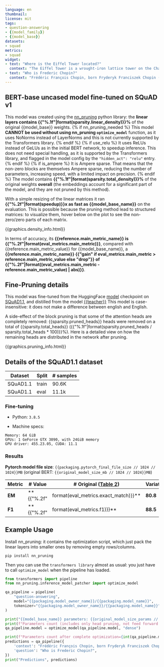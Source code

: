 ```yaml
---
language: en
thumbnail:
license: mit
tags:
- question-answering
- {{model_family}}
- {{model_base}}
datasets:
- squad
metrics:
- squad
widget:
- text: "Where is the Eiffel Tower located?"
  context: "The Eiffel Tower is a wrought-iron lattice tower on the Champ de Mars in Paris, France. It is named after the engineer Gustave Eiffel, whose company designed and built the tower."
- text: "Who is Frederic Chopin?"
  context: "Frédéric François Chopin, born Fryderyk Franciszek Chopin (1 March 1810 – 17 October 1849), was a Polish composer and virtuoso pianist of the Romantic era who wrote primarily for solo piano."
---
```


## BERT-base uncased model fine-tuned on SQuAD v1

This model was created using the [nn_pruning](https://github.com/huggingface/nn_pruning) python library: the **linear layers contains {{"%.1f"|format(sparsity.linear_density)}}%** of the original {{model_base}} weights.
{% if nn_pruning_needed %}
This model **CANNOT be used without using nn_pruning `optimize_model`** function, as it uses NoNorms instead of LayerNorms and this is not currently supported by the Transformers library.
{% endif %}
{% if use_relu %}
It uses ReLUs instead of GeLUs as in the initial BERT network, to speedup inference.
This does not need special handling, as it is supported by the Transformers library, and flagged in the model config by the ```"hidden_act": "relu"``` entry.
{% endif %}
{% if is_ampere %}
It is Ampere sparse. That means that the non-zero blocks are themselves Ampere sparse, reducing the number of parameters, increasing speed, with a limited impact on precision.
{% endif %}
The model contains **{{"%.1f"|format(sparsity.total_density)}}%** of the original weights **overall** (the embeddings account for a significant part of the model, and they are not pruned by this method).

With a simple resizing of the linear matrices it ran **{{"%.2f"|format(speedup)}}x as fast as {{model_base_name}}** on the evaluation.
This is possible because the pruning method lead to structured matrices: to visualize them, hover below on the plot to see the non-zero/zero parts of each matrix.

<div class="graph">{{graphics.density_info.html}}</div>

In terms of accuracy, its **{{reference.main_metric_name}} is {{"%.2f"|format(eval_metrics.main_metric)}}**, compared with {{reference.main_metric_value}} for {{model_base_name}}, a **{{reference.main_metric_name}} {{"gain" if eval_metrics.main_metric > reference.main_metric_value else "drop"}} of {{"%.2f"|format((eval_metrics.main_metric - reference.main_metric_value) | abs)}}**.

## Fine-Pruning details
This model was fine-tuned from the HuggingFace [model]({{model_base_url}}) checkpoint on [SQuAD1.1](https://rajpurkar.github.io/SQuAD-explorer), and distilled from the model [{{teacher}}]({{teacher_url}})
This model is case-insensitive: it does not make a difference between english and English.

A side-effect of the block pruning is that some of the attention heads are completely removed: {{sparsity.pruned_heads}} heads were removed on a total of {{sparsity.total_heads}} ({{"%.1f"|format(sparsity.pruned_heads / sparsity.total_heads * 100)}}%).
Here is a detailed view on how the remaining heads are distributed in the network after pruning.
<div class="graph">{{graphics.pruning_info.html}}</div>

## Details of the SQuAD1.1 dataset

| Dataset  | Split | # samples |
| -------- | ----- | --------- |
| SQuAD1.1 | train | 90.6K      |
| SQuAD1.1 | eval  | 11.1k     |

### Fine-tuning
- Python: `3.8.5`

- Machine specs:

```CPU: Intel(R) Core(TM) i7-6700K CPU
Memory: 64 GiB
GPUs: 1 GeForce GTX 3090, with 24GiB memory
GPU driver: 455.23.05, CUDA: 11.1
```

### Results

**Pytorch model file size**: `{{packaging.pytorch_final_file_size // 1024 // 1024}}MB` (original BERT: `{{original_model_size_mb // 1024 // 1024}}MB`)

| Metric | # Value   | # Original ([Table 2](https://www.aclweb.org/anthology/N19-1423.pdf))| Variation |
| ------ | --------- | --------- | --------- |
| **EM** | **{{"%.2f"|format(eval_metrics.exact_match)}}** | **80.8** | **{{"%+.2f"|format(eval_metrics.exact_match - 80.8)}}**|
| **F1** | **{{"%.2f"|format(eval_metrics.f1)}}** | **88.5** | **{{"%+.2f"|format((eval_metrics.f1 - 88.5))}}**|

## Example Usage
Install nn_pruning: it contains the optimization script, which just pack the linear layers into smaller ones by removing empty rows/columns.

`pip install nn_pruning`

Then you can use the `transformers library` almost as usual: you just have to call `optimize_model` when the pipeline has loaded.

```python
from transformers import pipeline
from nn_pruning.inference_model_patcher import optimize_model

qa_pipeline = pipeline(
    "question-answering",
    model="{{packaging.model_owner_name}}/{{packaging.model_name}}",
    tokenizer="{{packaging.model_owner_name}}/{{packaging.model_name}}"
)

print("{{model_base_name}} parameters: {{original_model_size_params // 1E6}}M")
print(f"Parameters count (includes only head pruning, not feed forward pruning)={int(qa_pipeline.model.num_parameters() / 1E6)}M")
qa_pipeline.model = optimize_model(qa_pipeline.model, "dense")

print(f"Parameters count after complete optimization={int(qa_pipeline.model.num_parameters() / 1E6)}M")
predictions = qa_pipeline({
    'context': "Frédéric François Chopin, born Fryderyk Franciszek Chopin (1 March 1810 – 17 October 1849), was a Polish composer and virtuoso pianist of the Romantic era who wrote primarily for solo piano.",
    'question': "Who is Frederic Chopin?",
})
print("Predictions", predictions)
```